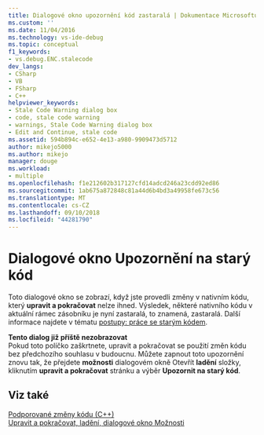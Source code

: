 ```yaml
---
title: Dialogové okno upozornění kód zastaralá | Dokumentace Microsoftu
ms.custom: ''
ms.date: 11/04/2016
ms.technology: vs-ide-debug
ms.topic: conceptual
f1_keywords:
- vs.debug.ENC.stalecode
dev_langs:
- CSharp
- VB
- FSharp
- C++
helpviewer_keywords:
- Stale Code Warning dialog box
- code, stale code warning
- warnings, Stale Code Warning dialog box
- Edit and Continue, stale code
ms.assetid: 594b894c-e652-4e13-a980-9909473d5712
author: mikejo5000
ms.author: mikejo
manager: douge
ms.workload:
- multiple
ms.openlocfilehash: f1e212602b317127cfd14adcd246a23cdd92ed86
ms.sourcegitcommit: 1ab675a872848c81a44d6b4bd3a49958fe673c56
ms.translationtype: MT
ms.contentlocale: cs-CZ
ms.lasthandoff: 09/10/2018
ms.locfileid: "44281790"
---
```

# <a name="stale-code-warning-dialog-box"></a>Dialogové okno Upozornění na starý kód
Toto dialogové okno se zobrazí, když jste provedli změny v nativním kódu, který **upravit a pokračovat** nelze ihned. Výsledek, některé nativního kódu v aktuální rámec zásobníku je nyní zastaralá, to znamená, zastaralá. Další informace najdete v tématu [postupy: práce se starým kódem](/visualstudio/debugger/edit-and-continue-visual-cpp#bkmk_how_to_work_with_stale_code).  
  
 **Tento dialog již příště nezobrazovat**  
 Pokud toto políčko zaškrtnete, upravit a pokračovat se použití změn kódu bez předchozího souhlasu v budoucnu. Můžete zapnout toto upozornění znovu tak, že přejdete **možnosti** dialogovém okně Otevřít **ladění** složky, kliknutím **upravit a pokračovat** stránku a výběr **Upozornit na starý kód**.  
  
## <a name="see-also"></a>Viz také  
 [Podporované změny kódu (C++)](../debugger/supported-code-changes-cpp.md)   
 [Upravit a pokračovat, ladění, dialogové okno Možnosti](/visualstudio/debugger/edit-and-continue)